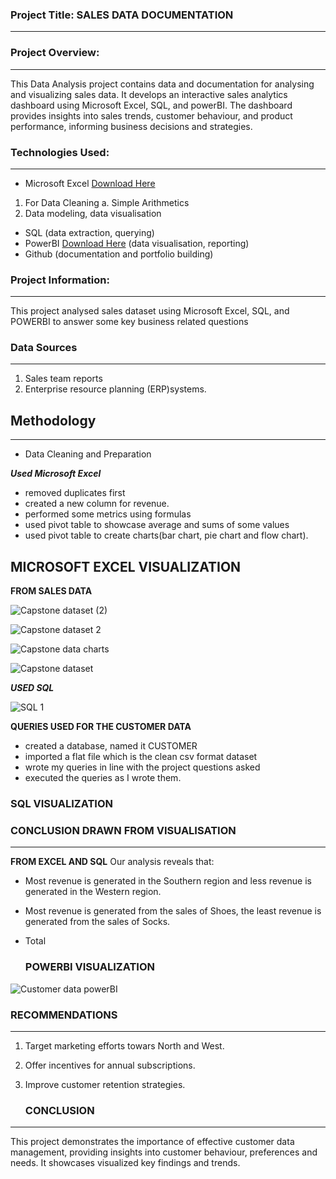 ### Project Title: SALES DATA DOCUMENTATION
----------------------------------------------------------------

### Project Overview: 
----------------------------------------
This Data Analysis project contains data and documentation for analysing and visualizing sales data. It develops an interactive sales analytics dashboard using Microsoft Excel, SQL, and powerBI. The dashboard provides insights into sales trends, customer behaviour, and product performance, informing business decisions and strategies.

### Technologies Used:
--------------------------------------------------------------------------------------------------------------------------
  - Microsoft Excel	[Download Here](https://www.microsoft.com)
  1. For Data Cleaning
     a. Simple Arithmetics
   2. Data modeling, data visualisation
      
  - SQL (data extraction, querying)
  - PowerBI 	[Download Here](https://www.microsoft.com) (data visualisation, reporting)
  - Github (documentation and portfolio building)

  ### Project Information:
----------------------------------------------------------------------------------------------------------------------------------
  This project analysed sales dataset using Microsoft Excel, SQL, and POWERBI to answer some key business related questions

  ### Data Sources
----------------------------------------------------------------------------------------
  1) Sales team reports
  2) Enterprise resource planning (ERP)systems.
     
## Methodology    
---------------------------------------------------------------------------
 + Data Cleaning and Preparation
   
 _**Used Microsoft Excel**_
 
 - removed duplicates first
 - created a new column for revenue.
 - performed some metrics using formulas
 - used pivot table to showcase average and sums of some values
 - used pivot table to create charts(bar chart, pie chart and flow chart).

## MICROSOFT EXCEL VISUALIZATION

**FROM SALES DATA**

![Capstone dataset (2)](https://github.com/user-attachments/assets/5f4c0747-46e1-466b-952a-e2947a73f19b)

![Capstone dataset 2](https://github.com/user-attachments/assets/88e2d8ce-0aa7-41fd-b5f1-e26b9cffa52e)

![Capstone data charts](https://github.com/user-attachments/assets/7993b166-80f4-499b-be43-7ece3f178eb6)

![Capstone dataset](https://github.com/user-attachments/assets/f0e2ad77-7a7c-44c9-8020-cf36206e29bc)


_**USED SQL**_

![SQL 1](https://github.com/user-attachments/assets/495cbbba-6ec7-4399-86f9-50f0706dc1ce)




**QUERIES USED FOR THE CUSTOMER DATA**
    
 - created a database, named it CUSTOMER
 - imported a flat file which is the clean csv format dataset 
 - wrote my queries in line with the project questions asked
 - executed the queries as I wrote them. 

### SQL VISUALIZATION


### CONCLUSION DRAWN FROM VISUALISATION
--------------------------------------------------------------------------------------------------

**FROM EXCEL AND SQL**
  Our analysis reveals that:

  - Most revenue is generated in the Southern region and less revenue is generated in the Western region.
  - Most revenue is generated from the sales of Shoes, the least revenue is generated from the sales of Socks.
  - Total 

    ### POWERBI VISUALIZATION

![Customer data powerBI](https://github.com/user-attachments/assets/69e46da1-0685-4b52-bd0c-ee198e9e78f1)

### RECOMMENDATIONS
------------------------------------------------------------------------------------------------------
1. Target marketing efforts towars North and West.
2. Offer incentives for annual subscriptions.
3. Improve customer retention strategies.

   ### CONCLUSION
-------------------------------------------------------------------------------------------
This project demonstrates the importance of effective customer data management, providing insights into customer behaviour, preferences and needs. It showcases visualized key findings and trends. 

   
    
